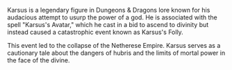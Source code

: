 Karsus is a legendary figure in Dungeons & Dragons lore known for his audacious attempt to usurp the power of a god. He is associated with the spell "Karsus's Avatar," which he cast in a bid to ascend to divinity but instead caused a catastrophic event known as Karsus's Folly. 

This event led to the collapse of the Netherese Empire. Karsus serves as a cautionary tale about the dangers of hubris and the limits of mortal power in the face of the divine.